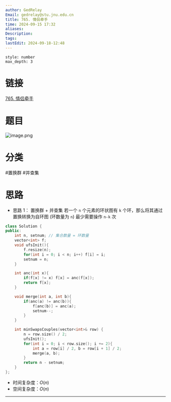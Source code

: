 ```yaml
---
author: GedRelay
Email: gedrelay@stu.jnu.edu.cn
title: 765. 情侣牵手
time: 2024-09-15 17:32
aliases: 
Description: 
tags: 
lastEdit: 2024-09-18-12:48
---
```


```toc
style: number
max_depth: 3
```

# 链接
[765. 情侣牵手](https://leetcode.cn/problems/couples-holding-hands/) 

# 题目
![image.png](https://ged-pic-bed.oss-cn-guangzhou.aliyuncs.com/img/202409151732341.png)


# 分类
#置换群 #并查集 

# 思路
- 思路 1：
置换群 + 并查集
若一个 `n` 个元素的环状图有 `k` 个环，那么将其通过置换转换为自环图 (环数量为 `n`) 最少需要操作 `n-k` 次


```cpp
class Solution {
public:
    int n, setnum; // 集合数量 = 环数量
    vector<int> f;
    void ufsInit(){
        f.resize(n);
        for(int i = 0; i < n; i++) f[i] = i;
        setnum = n;
    }

    int anc(int x){
        if(f[x] != x) f[x] = anc(f[x]);
        return f[x];
    }

    void merge(int a, int b){
        if(anc(a) != anc(b)){
            f[anc(b)] = anc(a);
            setnum--;
        }
    }

    int minSwapsCouples(vector<int>& row) {
        n = row.size() / 2;
        ufsInit();
        for(int i = 0; i < row.size(); i += 2){
            int a = row[i] / 2, b = row[i + 1] / 2;
            merge(a, b);
        }
        return n - setnum;
    }
};
```


- 时间复杂度：${O\left( n \right)  }$ 
- 空间复杂度：${O\left( n \right)  }$ 


---

